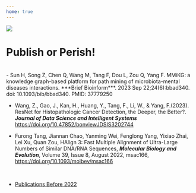 ```yaml
---
home: true
---
```

![](https://images.squarespace-cdn.com/content/v1/5aa84edaf793922ad7a32f48/1531006790023-6UVIWQ0NTKNNPR8NJ667/AdobeStock_190878909+publish+.jpg?format=2500w)

# Publish or Perish!

<br>
- Sun H, Song Z, Chen Q, Wang M, Tang F, Dou L, Zou Q, Yang F. MMiKG: a knowledge graph-based platform for path mining of microbiota-mental diseases interactions. ***Brief Bioinform***. 2023 Sep 22;24(6):bbad340. doi: 10.1093/bib/bbad340. PMID: 37779250

- Wang, Z., Gao, J., Kan, H., Huang, Y., Tang, F., Li, W., & Yang, F.(2023). ResNet for Histopathologic Cancer Detection, the Deeper, the Better?. ***Journal of Data Science and Intelligent Systems*** https://doi.org/10.47852/bonviewJDSIS3202744
  
- Furong Tang, Jiannan Chao, Yanming Wei, Fenglong Yang, Yixiao Zhai, Lei Xu, Quan Zou, HAlign 3: Fast Multiple Alignment of Ultra-Large Numbers of Similar DNA/RNA Sequences, ***Molecular Biology and Evolution***, Volume 39, Issue 8, August 2022, msac166, https://doi.org/10.1093/molbev/msac166

<br>

- [Publications Before 2022](http://lab.malab.cn/~yangfl/#Publications)
